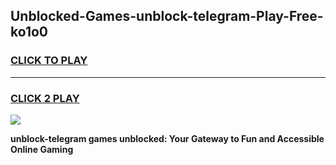 
## Unblocked-Games-unblock-telegram-Play-Free-ko1o0
<h3>
<a href="https://premium76.site?title=unblock-telegram&ref=19M">CLICK TO PLAY</a></h3>
<hr>

<h3>
<a href="https://premium76.site?title=unblock-telegram&ref=19M">CLICK 2 PLAY</a>
  
</h3>

<a href="https://premium76.site?title=unblock-telegram&ref=19M"><img src="https://clearcache.store/games.png"></a>


**unblock-telegram games unblocked: Your Gateway to Fun and Accessible Online Gaming**
